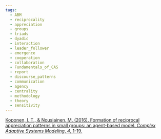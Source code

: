 ```yaml
---
tags:
  - ABM
  - reciprocality
  - appreciation
  - groups
  - triads
  - dyadic
  - interaction
  - leader_follower
  - emergence
  - cooperation
  - collaboration
  - Fundamentals_of_CAS
  - report
  - discourse_patterns
  - communication
  - agency
  - centrality
  - methodology
  - theory
  - sensitivity
---
```

[Koponen, I. T., & Nousiainen, M. (2016). Formation of reciprocal appreciation patterns in small groups: an agent-based model. _Complex Adaptive Systems Modeling_, _4_, 1-19.](https://link.springer.com/content/pdf/10.1186/s40294-016-0035-6.pdf)